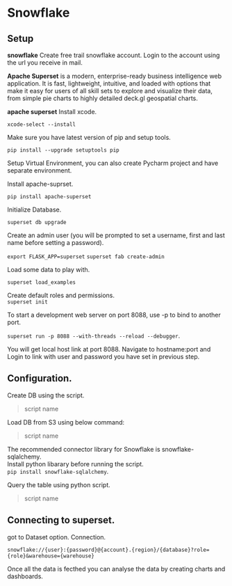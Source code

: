 # Snowflake



## Setup

**snowflake**
Create free trail snowflake account.
Login to the account using the url you receive in mail.

**Apache Superset** is a modern, enterprise-ready business intelligence web application. It is fast, lightweight, intuitive, and loaded with options that make it easy for users of all skill sets to explore and visualize their data, from simple pie charts to highly detailed deck.gl geospatial charts.

**apache superset**
Install xcode.  

```xcode-select --install``` 

Make sure you have latest version of pip and setup tools. 

```pip install --upgrade setuptools pip```

Setup Virtual Environment, you can also create Pycharm project and have separate environment.   
  
Install apache-suprset.  

```pip install apache-superset```

Initialize Database.  

```superset db upgrade```

Create an admin user (you will be prompted to set a username, first and last name before setting a password).   

```export FLASK_APP=superset```
```superset fab create-admin```

Load some data to play with.   

```superset load_examples```

Create default roles and permissions.   
```superset init```

To start a development web server on port 8088, use -p to bind to another port.


```superset run -p 8088 --with-threads --reload --debugger```.   

You will get local host link at port 8088. Navigate to hostname:port and Login to link with user and password you have set in previous step.  


  
## Configuration.  
 
Create DB using the script. 
>script name    
  
 
  
Load DB from S3 using below command:     
>script name     
    

The recommended connector library for Snowflake is snowflake-sqlalchemy.    
Install python libarary before running the script.    
```pip install snowflake-sqlalchemy```.   

  
Query the table using python script.    
>script name        
      

## Connecting to superset.   

got to Dataset option. Connection. 


```snowflake://{user}:{password}@{account}.{region}/{database}?role={role}&warehouse={warehouse}```    


Once all the data is fecthed you can analyse the data by creating charts and dashboards.
